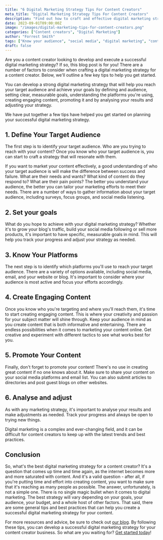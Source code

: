 ```yaml
---
title: "6 Digital Marketing Strategy Tips For Content Creators"
meta_title: "Digital Marketing Strategy Tips For Content Creators"
description: "Find out how to craft and effective digital marketing strategy as a content creator in this insightful blog post."
date: 2023-09-01T09:00:00Z
image: "/images/digital-marketing-tips-for-content-creators.png"
categories: ["Content creators", "Digital Marketing"]
author: "Forrest Smith"
tags: ["Know your audience", "social media", "digital marketing", "content creation"]
draft: false
---
```

Are you a content creator looking to develop and execute a successful digital marketing strategy? If so, this blog post is for you! There are a number of factors to consider when crafting a digital marketing strategy for a content creator. Below, we'll outline a few key tips to help you get started.

You can develop a strong digital marketing strategy that will help you reach your target audience and achieve your goals by defining and audience, setting clear, measurable goals, understanding the platforms you're using, creating engaging content, promoting it and by analysing your results and adjusting your strategy.

We have put together a few tips have helped you get started on planning your successful digital marketing strategy.  

## 1. Define Your Target Audience

The first step is to identify your target audience. Who are you trying to reach with your content? Once you know who your target audience is, you can start to craft a strategy that will resonate with them.

If you want to market your content effectively, a good understanding of who your target audience is will make the difference between success and failure. What are their needs and wants? What kind of content do they respond to? What are their pain points? The better you understand your audience, the better you can tailor your marketing efforts to meet their needs. There are a number of ways to gather information about your target audience, including surveys, focus groups, and social media listening.

## 2. Set your goals

What do you hope to achieve with your digital marketing strategy? Whether it's to grow your blog's traffic, build your social media following or sell more products, it's important to have specific, measurable goals in mind. This will help you track your progress and adjust your strategy as needed.

## 3. Know Your Platforms

The next step is to identify which platforms you'll use to reach your target audience. There are a variety of options available, including social media, email, and your website or blog. It's important to consider where your audience is most active and focus your efforts accordingly.

## 4. Create Engaging Content

Once you know who you're targeting and where you'll reach them, it's time to start creating engaging content. This is where your creativity and passion for your subject matter will shine through. Keep your audience in mind as you create content that is both informative and entertaining. There are endless possibilities when it comes to marketing your content online. Get creative and experiment with different tactics to see what works best for you.

## 5. Promote Your Content  

Finally, don't forget to promote your content! There's no use in creating great content if no one knows about it. Make sure to share your content on your social media platforms and email list. You can also submit articles to directories and post guest blogs on other websites. 

## 6. Analyse and adjust

As with any marketing strategy, it's important to analyse your results and make adjustments as needed. Track your progress and always be open to trying new things. 

Digital marketing is a complex and ever-changing field, and it can be difficult for content creators to keep up with the latest trends and best practices. 

## Conclusion

So, what's the best digital marketing strategy for a content creator? It's a question that comes up time and time again, as the internet becomes more and more saturated with content. And it's a valid question - after all, if you're putting time and effort into creating content, you want to make sure that it's reaching as many people as possible. The answer, unfortunately, is not a simple one. There is no single magic bullet when it comes to digital marketing. The best strategy will vary depending on your goals, your audience, your budget, and a whole host of other factors. That said, there are some general tips and best practices that can help you create a successful digital marketing strategy for your content.  

For more resources and advice, be sure to check out [our blog](https://essentialmillennial.com/blog/). By following these tips, you can develop a successful digital marketing strategy for your content creator business. So what are you waiting for? [Get started today](https://essentialmillennial.com/services)!